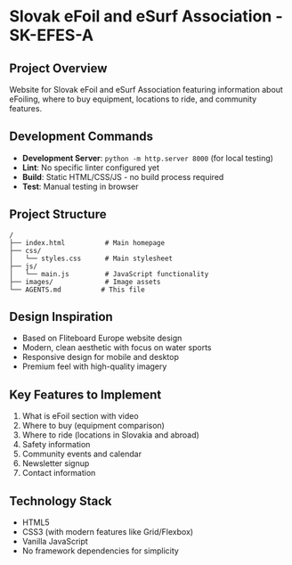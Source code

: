# Slovak eFoil and eSurf Association - SK-EFES-A

## Project Overview
Website for Slovak eFoil and eSurf Association featuring information about eFoiling, where to buy equipment, locations to ride, and community features.

## Development Commands
- **Development Server**: `python -m http.server 8000` (for local testing)
- **Lint**: No specific linter configured yet
- **Build**: Static HTML/CSS/JS - no build process required
- **Test**: Manual testing in browser

## Project Structure
```
/
├── index.html          # Main homepage
├── css/
│   └── styles.css      # Main stylesheet
├── js/
│   └── main.js         # JavaScript functionality
├── images/             # Image assets
└── AGENTS.md          # This file
```

## Design Inspiration
- Based on Fliteboard Europe website design
- Modern, clean aesthetic with focus on water sports
- Responsive design for mobile and desktop
- Premium feel with high-quality imagery

## Key Features to Implement
1. What is eFoil section with video
2. Where to buy (equipment comparison)
3. Where to ride (locations in Slovakia and abroad)
4. Safety information
5. Community events and calendar
6. Newsletter signup
7. Contact information

## Technology Stack
- HTML5
- CSS3 (with modern features like Grid/Flexbox)
- Vanilla JavaScript
- No framework dependencies for simplicity